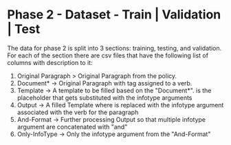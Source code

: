 # Phase 2 - Dataset - Train | Validation | Test
The data for phase 2 is split into 3 sections: training, testing, and validation. 
For each of the section there are csv files that have the following list of columns with description to it:
1. Original Paragraph > Original Paragraph from the policy.
2. Document* -> Original Paragraph with <tgr> tag assigned to a verb.
3. Template -> A template to be filled based on the "Document*". <arg> is the placeholder that gets substituted with the infotype arguments
4. Output -> A filled Template where <arg> is replaced with the infotype argument associated with the <tgr> verb for the paragraph
5. And-Format -> Further processing Output so that multiple infotype argument are concatenated with "and"
6. Only-InfoType -> Only the infotype argument from the "And-Format"